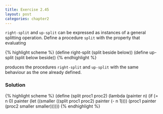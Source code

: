 ```yaml
---
title: Exercise 2.45
layout: post
categories: chapter2
---
```


`right-split` and `up-split` can be expressed as instances of a
general splitting operation. Define a procedure `split` with the
property that evaluating

{% highlight scheme %}
(define right-split (split beside below))
(define up-split (split below beside))
{% endhighlight %}

produces the procedures `right-split` and `up-split` with the same
behaviour as the one already defined.

### Solution

{% highlight scheme %}
(define (split proc1 proc2)
  (lambda (painter n)
    (if (= n 0)
        painter
        (let ((smaller ((split proc1 proc2) painter (- n 1))))
             (proc1 painter (proc2 smaller smaller))))))
{% endhighlight %}
